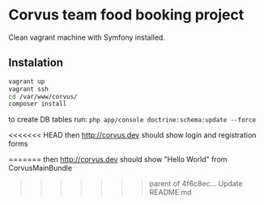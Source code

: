 # Corvus team food booking project

Clean vagrant machine with Symfony installed.

## Instalation

```sh
vagrant up
vagrant ssh
cd /var/www/corvus/
composer install

```

to create DB tables run: ```php app/console doctrine:schema:update --force```

<<<<<<< HEAD
then <http://corvus.dev> should show login and registration forms

=======
then <http://corvus.dev> should show "Hello World" from CorvusMainBundle
>>>>>>> parent of 4f6c8ec... Update README.md
